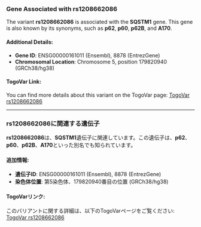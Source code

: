 ### Gene Associated with rs1208662086
The variant **rs1208662086** is associated with the **SQSTM1** gene. This gene is also known by its synonyms, such as **p62**, **p60**, **p62B**, and **A170**.

#### Additional Details:
- **Gene ID**: ENSG00000161011 (Ensembl), 8878 (EntrezGene)
- **Chromosomal Location**: Chromosome 5, position 179820940 (GRCh38/hg38)

#### TogoVar Link:
You can find more details about this variant on the TogoVar page: [TogoVar rs1208662086](https://togovar.org/variant/5-179820940-G-T)

---

### rs1208662086に関連する遺伝子
**rs1208662086**は、**SQSTM1**遺伝子に関連しています。この遺伝子は、**p62**、**p60**、**p62B**、**A170**といった別名でも知られています。

#### 追加情報:
- **遺伝子ID**: ENSG00000161011 (Ensembl), 8878 (EntrezGene)
- **染色体位置**: 第5染色体、179820940番目の位置 (GRCh38/hg38)

#### TogoVarリンク:
このバリアントに関する詳細は、以下のTogoVarページをご覧ください: [TogoVar rs1208662086](https://togovar.org/variant/5-179820940-G-T)
